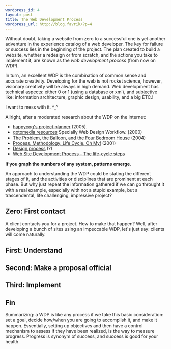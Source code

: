 ```yaml
--- 
wordpress_id: 4
layout: post
title: The Web Development Process
wordpress_url: http://blog.favrik/?p=4
---
```

Without doubt, taking a website from zero to a successful one is yet another adventure in the experience catalog of a web developer.  The key for failure or success lies in the beginning of the project. The plan created to build a website, whether a redesign or from scratch, and the actions you take to implement it, are known as the <em>web development process</em>  (from now on WDP).  

In turn, an excellent WDP is the combination of common sense and accurate creativity. Developing for the web is not rocket science, however, visionary creativity will be always in high demand.  Web development has technical aspects: either 0 or 1 (using a database or xml), and subjective like: information architecture, graphic design, usability, and a big ETC.!

I want to mess with it. ^_^ <!--more-->

Allright, after a moderated research about the WDP on the internet:
<ul>
	<li><a href="http://www.happycog.com/contact/contact.zip">happycog's project planner</a> (2005).</li>
	<li><a href="http://www.gotomedia.com/resources.html">gotomedia resources</a> Specially Web Design Workflow. (2000)</li>
	<li><a href="http://alistapart.com/articles/balloon">The Problem, the Balloon, and the Four Bedroom House</a> (2004)</li>
	<li><a href="http://alistapart.com/articles/Process">Process, Methodology, Life Cycle, Oh My!</a> (2001)</li>
	<li><a href="http://webdesignfromscratch.com/process.cfm">Design process</a> (?)</li>
	<li><a href="http://www.macronimous.com/resources/web_development_life_cycle.asp">Web Site Development Process - The life-cycle steps</a></li>

</ul>

<strong>If you graph the numbers of any system, patterns emerge</strong>. 

An approach to understanding the WDP could be stating the different stages of it, and the activities or disciplines that are prominent at each phase.  But why just repeat the information gathered if we can go throught it with a real example, especially with not a stupid example, but a trascendental, life challenging, impressive project?



<h2>Zero: First contact</h2>
A client contacts you for a project. How to make that happen? Well, after developing a bunch of sites using an impeccable WDP, let's just say: cilents will come naturally.

<h2>First: Understand</h2>

<h2>Second: Make a proposal official</h2>

<h2>Third: Implement</h2>

<h2>Fin</h2>

Summarizing: a WDP is like any process if we take this basic consideration: set a goal, decide how/when you are going to accomplish it, and make it happen.  Essentially, setting up objectives and then have a control mechanism to assess if they have been realized, is the way to measure progress. Progress is synonym of success, and success is good for your health.
